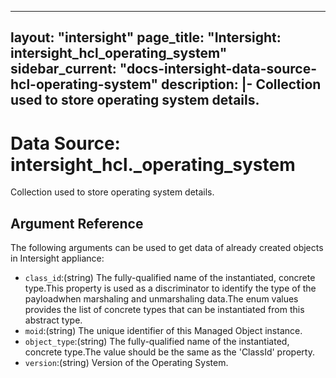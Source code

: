 
---
layout: "intersight"
page_title: "Intersight: intersight_hcl_operating_system"
sidebar_current: "docs-intersight-data-source-hcl-operating-system"
description: |-
Collection used to store operating system details.
---

# Data Source: intersight_hcl._operating_system
Collection used to store operating system details.
## Argument Reference
The following arguments can be used to get data of already created objects in Intersight appliance:
* `class_id`:(string) The fully-qualified name of the instantiated, concrete type.This property is used as a discriminator to identify the type of the payloadwhen marshaling and unmarshaling data.The enum values provides the list of concrete types that can be instantiated from this abstract type. 
* `moid`:(string) The unique identifier of this Managed Object instance. 
* `object_type`:(string) The fully-qualified name of the instantiated, concrete type.The value should be the same as the 'ClassId' property. 
* `version`:(string) Version of the Operating System. 
